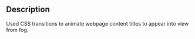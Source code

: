 ## Description

Used CSS transitions to animate webpage content titles to appear into view from fog.